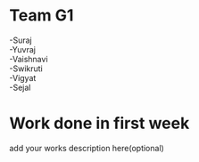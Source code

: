 # Team G1
-Suraj<br />
-Yuvraj<br />
-Vaishnavi<br />
-Swikruti<br />
-Vigyat<br />
-Sejal

# Work done in first week
add your works description here(optional)
